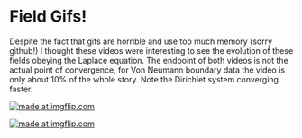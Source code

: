 # Field Gifs!

Despite the fact that gifs are horrible and use too much memory (sorry github!) I thought these videos were interesting to see the evolution of these fields obeying the Laplace equation. The endpoint of both videos is not the actual point of convergence, for Von Neumann boundary data the video is only about 10% of the whole story. Note the Dirichlet system converging faster.

<a href="https://imgflip.com/gif/270om2"><img src="https://i.imgflip.com/270om2.gif" title="made at imgflip.com"/></a>


<a href="https://imgflip.com/gif/270p09"><img src="https://i.imgflip.com/270p09.gif" title="made at imgflip.com"/></a>


